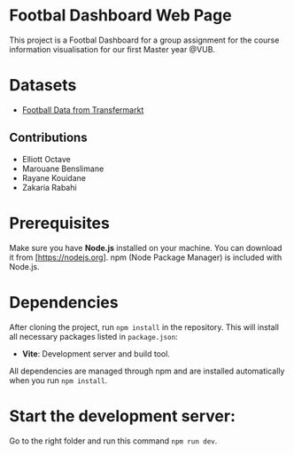 # Footbal Dashboard Web Page

This project is a Footbal Dashboard for a group assignment for the course information visualisation for our first Master year @VUB.

# Datasets
 - [Football Data from Transfermarkt](https://www.kaggle.com/datasets/davidcariboo/player-scores)

## Contributions
- Elliott Octave
- Marouane Benslimane
- Rayane Kouidane
- Zakaria Rabahi

# Prerequisites

Make sure you have **Node.js** installed on your machine. You can download it from [https://nodejs.org]. npm (Node Package Manager) is included with Node.js.

#  Dependencies

After cloning the project, run `npm install` in the repository. This will install all necessary packages listed in `package.json`:

- **Vite**: Development server and build tool.

All dependencies are managed through npm and are installed automatically when you run `npm install`.

#  Start the development server:
Go to the right folder and run this command `npm run dev`.
